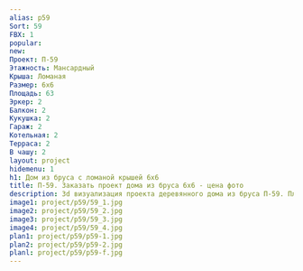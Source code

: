 ```yaml
---
alias: p59
Sort: 59
FBX: 1
popular: 
new: 
Проект: П-59
Этажность: Мансардный
Крыша: Ломаная
Размер: 6х6
Площадь: 63
Эркер: 2
Балкон: 2
Кукушка: 2
Гараж: 2
Котельная: 2
Терраса: 2
В чашу: 2
layout: project
hidemenu: 1
h1: Дом из бруса с ломаной крышей 6х6
title: П-59. Заказать проект дома из бруса 6х6 - цена фото
description: 3d визуализация проекта деревянного дома из бруса П-59. Площадь 63 м2, размер 6х6. Вы можете внести любые изменения в проект.
image1: project/p59/59_1.jpg
image2: project/p59/59_2.jpg
image3: project/p59/59_3.jpg
image4: project/p59/59_4.jpg
plan1: project/p59/p59-1.jpg
plan2: project/p59/p59-2.jpg
planl: project/p59/p59-f.jpg
---
```

